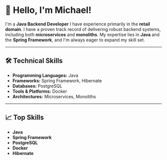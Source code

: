 # 👋 Hello, I'm Michael!

I'm a **Java Backend Developer** I have experience primarily in the **retail domain**. I have a proven track record of delivering robust backend systems, including both **microservices** and **monoliths**. My expertise lies in **Java** and the **Spring Framework**, and I'm always eager to expand my skill set.

---

## 🛠️ Technical Skills

- **Programming Languages:** Java
- **Frameworks:** Spring Framework, Hibernate
- **Databases:** PostgreSQL
- **Tools & Platforms:** Docker
- **Architectures:** Microservices, Monoliths

---

## 📈 Top Skills

- **Java**
- **Spring Framework**
- **PostgreSQL**
- **Docker**
- **Hibernate**


